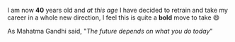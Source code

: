 I am now **40** years old and *at this age* I have decided to retrain and take my career in a whole new direction, I feel this is quite a __bold__ move to take :smile:

As Mahatma Gandhi said, "*The future depends on what you do today*" 
